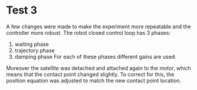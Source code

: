 # Test 3
A few changes were made to make the experiment more repeatable and the controller more robust.
The robot closed control loop has 3 phases:
1) waiting phase
2) trajectory phase
3) damping phase
For each of these phases different gains are used. 

Moreover the satellite was detached and attached again to the motor, which means that the contact point changed slightly. To correct for this, the position equation was adjusted to match the new contact point location.

